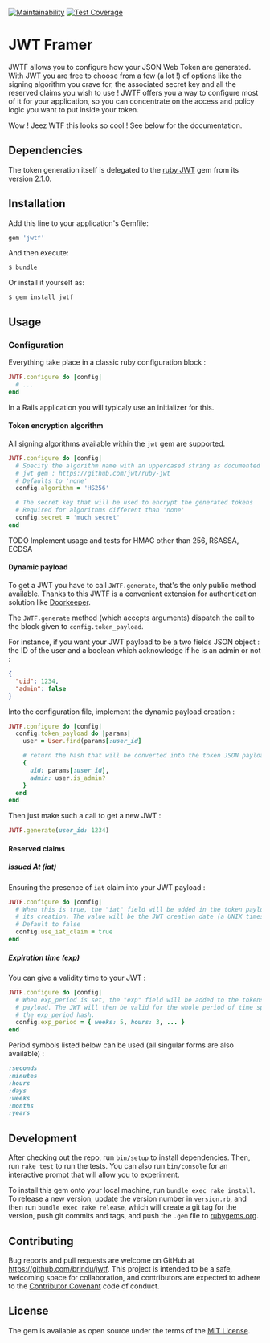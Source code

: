 [![Maintainability](https://api.codeclimate.com/v1/badges/f4e05fbcc00e7b6458b1/maintainability)](https://codeclimate.com/github/brindu/jwtf/maintainability)
[![Test Coverage](https://api.codeclimate.com/v1/badges/f4e05fbcc00e7b6458b1/test_coverage)](https://codeclimate.com/github/brindu/jwtf/test_coverage)

# JWT Framer

JWTF allows you to configure how your JSON Web Token are generated. With JWT you
are free to choose from a few (a lot !) of options like the signing algorithm
you crave for, the associated secret key and all the reserved claims you wish to
use ! JWTF offers you a way to configure most of it for your application, so you
can concentrate on the access and policy logic you want to put inside your token.

Wow ! Jeez WTF this looks so cool ! See below for the documentation.

## Dependencies

The token generation itself is delegated to the [ruby JWT](https://github.com/jwt/ruby-jwt)
gem from its version 2.1.0.

## Installation

Add this line to your application's Gemfile:

```ruby
gem 'jwtf'
```

And then execute:

    $ bundle

Or install it yourself as:

    $ gem install jwtf

## Usage

### Configuration

Everything take place in a classic ruby configuration block :

```ruby
JWTF.configure do |config|
  # ...
end
```

In a Rails application you will typicaly use an initializer for this.

#### Token encryption algorithm

All signing algorithms available within the `jwt` gem are supported.

```ruby
JWTF.configure do |config|
  # Specify the algorithm name with an uppercased string as documented in the
  # jwt gem : https://github.com/jwt/ruby-jwt
  # Defaults to 'none'
  config.algorithm = 'HS256'

  # The secret key that will be used to encrypt the generated tokens
  # Required for algorithms different than 'none'
  config.secret = 'much secret'
end
```

TODO Implement usage and tests for HMAC other than 256, RSASSA, ECDSA

#### Dynamic payload

To get a JWT you have to call `JWTF.generate`, that's the only public method
available. Thanks to this JWTF is a convenient extension for authentication
solution like [Doorkeeper](https://github.com/doorkeeper-gem/doorkeeper).

The `JWTF.generate` method (which accepts arguments) dispatch the call to the
block given to `config.token_payload`.

For instance, if you want your JWT payload to be a two fields JSON object : the
ID of the user and a boolean which acknowledge if he is an admin or not :

```json
{
  "uid": 1234,
  "admin": false
}
```

Into the configuration file, implement the dynamic payload creation :

```ruby
JWTF.configure do |config|
  config.token_payload do |params|
    user = User.find(params[:user_id]

    # return the hash that will be converted into the token JSON payload
    {
      uid: params[:user_id],
      admin: user.is_admin?
    }
  end
end
```

Then just make such a call to get a new JWT :

```ruby
JWTF.generate(user_id: 1234)
```

#### Reserved claims

##### Issued At (iat)

Ensuring the presence of `iat` claim into your JWT payload :

```ruby
JWTF.configure do |config|
  # When this is true, the "iat" field will be added in the token payload on
  # its creation. The value will be the JWT creation date (a UNIX timestamp)
  # Default to false
  config.use_iat_claim = true
end
```

##### Expiration time (exp)

You can give a validity time to your JWT :

```ruby
JWTF.configure do |config|
  # When exp_period is set, the "exp" field will be added to the tokens'
  # payload. The JWT will then be valid for the whole period of time specified in
  # the exp_period hash.
  config.exp_period = { weeks: 5, hours: 3, ... }
end
```

Period symbols listed below can be used (all singular forms are also available) :

```ruby
:seconds
:minutes
:hours
:days
:weeks
:months
:years
```

## Development

After checking out the repo, run `bin/setup` to install dependencies. Then, run `rake test` to run the tests. You can also run `bin/console` for an interactive prompt that will allow you to experiment.

To install this gem onto your local machine, run `bundle exec rake install`. To release a new version, update the version number in `version.rb`, and then run `bundle exec rake release`, which will create a git tag for the version, push git commits and tags, and push the `.gem` file to [rubygems.org](https://rubygems.org).

## Contributing

Bug reports and pull requests are welcome on GitHub at https://github.com/brindu/jwtf. This project is intended to be a safe, welcoming space for collaboration, and contributors are expected to adhere to the [Contributor Covenant](http://contributor-covenant.org) code of conduct.

## License

The gem is available as open source under the terms of the [MIT License](https://opensource.org/licenses/MIT).
